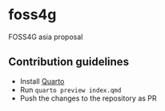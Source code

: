 # foss4g

FOSS4G asia proposal

## Contribution guidelines

- Install [Quarto](https://quarto.org/)
- Run `quarto preview index.qmd`
- Push the changes to the repository as PR
